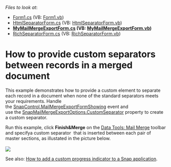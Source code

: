<!-- default file list -->
*Files to look at*:

* [Form1.cs](./CS/CustomSeparator/Form1.cs) (VB: [Form1.vb](./VB/CustomSeparator/Form1.vb))
* [HtmlSeparatorForm.cs](./CS/CustomSeparator/HtmlSeparatorForm.cs) (VB: [HtmlSeparatorForm.vb](./VB/CustomSeparator/HtmlSeparatorForm.vb))
* **[MyMailMergeExportForm.cs](./CS/CustomSeparator/MyMailMergeExportForm.cs) (VB: [MyMailMergeExportForm.vb](./VB/CustomSeparator/MyMailMergeExportForm.vb))**
* [RichSeparatorForm.cs](./CS/CustomSeparator/RichSeparatorForm.cs) (VB: [RichSeparatorForm.vb](./VB/CustomSeparator/RichSeparatorForm.vb))
<!-- default file list end -->
# How to provide custom separators between records in a merged document


<p>This example demonstrates how to provide a custom element to separate each record in a document when none of the standard separators meets your requirements. Handle the <a href="http://help.devexpress.com/#WindowsForms/DevExpressSnapSnapControl_MailMergeExportFormShowingtopic">SnapControl.MailMergeExportFormShowing</a> event and use the <a href="http://help.devexpress.com/#WindowsForms/DevExpressSnapCoreOptionsSnapMailMergeExportOptions_CustomSeparatortopic">SnapMailMergeExportOptions.CustomSeparator</a> property to create a custom separator.</p>
<p>Run this example, click <strong>Finish&Merge</strong> on the <a href="http://documentation.devexpress.com/#WindowsForms/CustomDocument16496"><u>Data Tools: Mail Merge</u></a> toolbar and specifya custom separator  that is inserted between each pair of master sections, as illustated in the picture below.<br><br><img src="https://raw.githubusercontent.com/DevExpress-Examples/how-to-provide-custom-separators-between-records-in-a-merged-document-e5073/13.2.10+/media/499d75dc-4cf6-11e6-80bf-00155d62480c.png"></p>
<p>See also: <a href="https://www.devexpress.com/Support/Center/p/E5074">How to add a custom progress indicator to a Snap application</a>.</p>

<br/>


